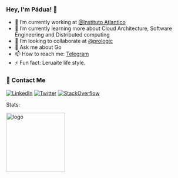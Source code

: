 

<!--**ricardopadua/ricardopadua** is a ✨ _special_ ✨ repository because its `README.md` (this file) appears on your GitHub profile.-->

### Hey, I'm Pádua! 👋

- 🔭 I’m currently working at [@Instituto Atlantico](https://github.com/Instituto-Atlantico)
- 🌱 I’m currently learning more about Cloud Architecture, Software Engineering and Distributed computing
- 👯 I’m looking to collaborate at [@prologic](https://github.com/ricardopadua/prologic-api)
- 💬 Ask me about Go
- 📫 How to reach me: [Telegram](https://t.me/ricardopadua)
- ⚡ Fun fact: Leruaite life style.

### :handshake: Contact Me

<a href="https://www.linkedin.com/in/ricardopadua4"><img alt="LinkedIn" src="https://img.shields.io/badge/LinkedIn-gray?style=flat-square&logo=linkedin"></a>
<a href="https://twitter.com/RicardoPdua4"><img alt="Twitter" src="https://img.shields.io/badge/Twitter-gray?style=flat-square&logo=twitter"></a>
<a href="https://stackoverflow.com/users/12135052/p%c3%a1dua"><img alt="StackOverflow" src="https://img.shields.io/badge/StackOverflow-gray?style=flat-square&logo=stackoverflow"></a>

Stats:

<img src="https://github-readme-stats.vercel.app/api?username=ricardopadua&theme=vue-dark&show_icons=true" alt="logo" height="160" />
